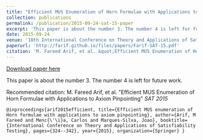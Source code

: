 ```yaml
---
title: "Efficient MUS Enumeration of Horn Formulae with Applications to Axiom Pinpointing"
collection: publications
permalink: /publication/2015-09-24-sat-15-paper
excerpt: 'This paper is about the number 3. The number 4 is left for future work.'
date: 2015-09-24
venue: '18th International Conference on Theory and Applications of Satisfiability Testing (2015)'
paperurl: 'http://farif.github.io/files/papers/Farif-SAT-15.pdf'
citation: 'M. Fareed Arif, et al. &quot;Efficient MUS Enumeration of Horn Formulae with Applications to Axiom Pinpointing&quot; <i>SAT 2015</i>'
---
```


<a href='http://farif.github.io/files/papers/Farif-SAT-15.pdf'>Download paper here</a>

This paper is about the number 3. The number 4 is left for future work.

Recommended citation: M. Fareed Arif, et al. "Efficient MUS Enumeration of Horn Formulae with Applications to Axiom Pinpointing" <i>SAT 2015</i>

`
@inproceedings{arif2015efficient,
  title={Efficient MUS enumeration of Horn formulae with applications to axiom pinpointing},
  author={Arif, M Fareed and Menc{\'\i}a, Carlos and Marques-Silva, Joao},
  booktitle={International Conference on Theory and Applications of Satisfiability Testing},
  pages={324--342},
  year={2015},
  organization={Springer}
}
`
